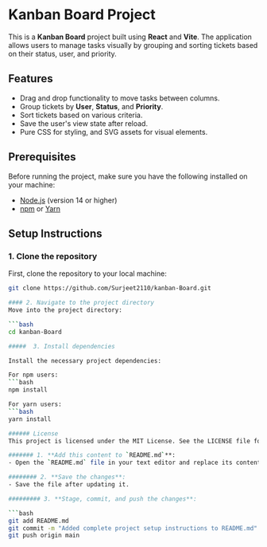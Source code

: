 # Kanban Board Project

This is a **Kanban Board** project built using **React** and **Vite**. The application allows users to manage tasks visually by grouping and sorting tickets based on their status, user, and priority.

## Features

- Drag and drop functionality to move tasks between columns.
- Group tickets by **User**, **Status**, and **Priority**.
- Sort tickets based on various criteria.
- Save the user's view state after reload.
- Pure CSS for styling, and SVG assets for visual elements.

## Prerequisites

Before running the project, make sure you have the following installed on your machine:

- [Node.js](https://nodejs.org/) (version 14 or higher)
- [npm](https://www.npmjs.com/) or [Yarn](https://yarnpkg.com/)

## Setup Instructions

### 1. Clone the repository

First, clone the repository to your local machine:

```bash
git clone https://github.com/Surjeet2110/kanban-Board.git

#### 2. Navigate to the project directory
Move into the project directory:

```bash
cd kanban-Board

#####  3. Install dependencies

Install the necessary project dependencies:

For npm users:
```bash
npm install

For yarn users:
```bash
yarn install

###### License
This project is licensed under the MIT License. See the LICENSE file for more information.

####### 1. **Add this content to `README.md`**:
- Open the `README.md` file in your text editor and replace its content with the provided markdown above.

######## 2. **Save the changes**:
- Save the file after updating it.

######### 3. **Stage, commit, and push the changes**:

```bash
git add README.md
git commit -m "Added complete project setup instructions to README.md"
git push origin main
